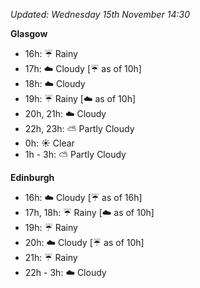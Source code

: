*Updated: Wednesday 15th November 14:30*

**Glasgow**

* 16h: :umbrella: Rainy
* 17h: :cloud: Cloudy [:umbrella: as of 10h]
* 18h: :cloud: Cloudy
* 19h: :umbrella: Rainy [:cloud: as of 10h]
* 20h, 21h: :cloud: Cloudy
* 22h, 23h: :partly_sunny: Partly Cloudy
* 0h: :sunny: Clear
* 1h - 3h: :partly_sunny: Partly Cloudy

**Edinburgh**

* 16h: :cloud: Cloudy [:umbrella: as of 16h]
* 17h, 18h: :umbrella: Rainy [:cloud: as of 10h]
* 19h: :umbrella: Rainy
* 20h: :cloud: Cloudy [:umbrella: as of 10h]
* 21h: :umbrella: Rainy
* 22h - 3h: :cloud: Cloudy
